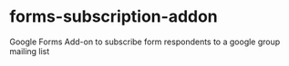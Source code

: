 # forms-subscription-addon
Google Forms Add-on to subscribe form respondents to a google group mailing list
